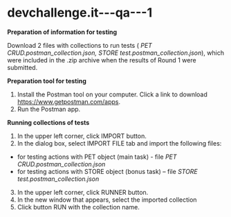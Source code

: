 # devchallenge.it---qa---1
**Preparation of information for testing**

Download 2 files with collections to run tests ( _PET CRUD.postman_collection.json, STORE test.postman_collection.json_), which were included in the .zip archive when the results of Round 1 were submitted.

**Preparation tool for testing** 

1.	Install the Postman tool on your computer. Click a link to download  https://www.getpostman.com/apps. 
2.	Run the Postman app. 

**Running collections of tests**

1.	In the upper left corner, click IMPORT button.
2.	In the dialog box, select IMPORT FILE tab and import the following files: 
* for testing actions with PET object (main task) - file _PET CRUD.postman_collection.json_
* for testing actions with STORE object (bonus task) – file  _STORE test.postman_collection.json_
3.	In the upper left corner, click RUNNER button.
4.	In the new window that appears, select the imported collection 
5.	Click button RUN with the collection name. 

